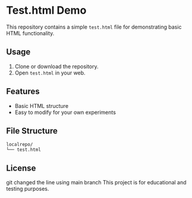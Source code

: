 # Test.html Demo

This repository contains a simple `test.html` file for demonstrating basic HTML functionality.

## Usage

1. Clone or download the repository.
2. Open `test.html` in your web.

## Features

- Basic HTML structure
- Easy to modify for your own experiments

## File Structure

```
localrepo/
└── test.html
```

## License
git changed the line using main branch
This project is for educational and testing purposes.